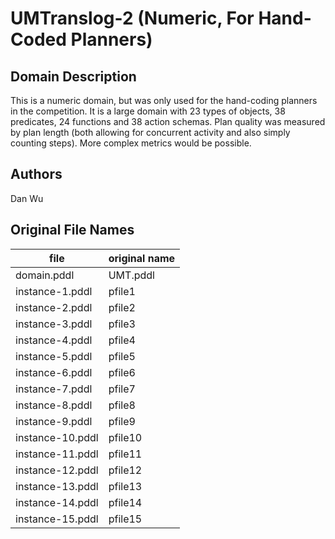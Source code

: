 # UMTranslog-2 (Numeric, For Hand-Coded Planners)

## Domain Description

This is a numeric domain, but was only used for the hand-coding planners in the competition.
It is a large domain with 23 types of objects, 38 predicates, 24 functions and 38 action schemas.
Plan quality was measured by plan length (both allowing for concurrent activity and also simply counting steps).
More complex metrics would be possible.

## Authors

Dan Wu

## Original File Names

| file             | original name |
|------------------|---------------|
| domain.pddl      | UMT.pddl      |
| instance-1.pddl  | pfile1        |
| instance-2.pddl  | pfile2        |
| instance-3.pddl  | pfile3        |
| instance-4.pddl  | pfile4        |
| instance-5.pddl  | pfile5        |
| instance-6.pddl  | pfile6        |
| instance-7.pddl  | pfile7        |
| instance-8.pddl  | pfile8        |
| instance-9.pddl  | pfile9        |
| instance-10.pddl | pfile10       |
| instance-11.pddl | pfile11       |
| instance-12.pddl | pfile12       |
| instance-13.pddl | pfile13       |
| instance-14.pddl | pfile14       |
| instance-15.pddl | pfile15       |
